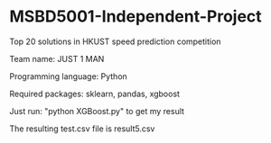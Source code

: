 # MSBD5001-Independent-Project
Top 20 solutions in HKUST speed prediction competition

Team name: JUST 1 MAN

Programming language: Python

Required packages: sklearn, pandas, xgboost

Just run: "python XGBoost.py" to get my result

The resulting test.csv file is result5.csv
